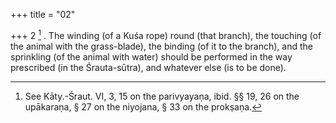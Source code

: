 +++
title = "02"

+++
2 [^2] . The winding (of a Kuśa rope) round (that branch), the touching (of the animal with the grass-blade), the binding (of it to the branch), and the sprinkling (of the animal with water) should be performed in the way prescribed (in the Śrauta-sūtra), and whatever else (is to be done).


[^2]:  See Kāty.-Śraut. VI, 3, 15 on the parivyayaṇa, ibid. §§ 19, 26 on the upākaraṇa, § 27 on the niyojana, § 33 on the prokṣaṇa.
